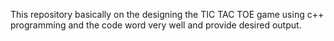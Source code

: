 This repository basically on the designing the TIC TAC TOE game using c++ programming and the code word very well and provide desired output.

